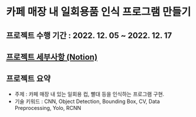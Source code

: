 # 카페 매장 내 일회용품 인식 프로그램 만들기

## 프로젝트 수행 기간 : 2022. 12. 05 ~ 2022. 12. 17

## [프로젝트 세부사항 (Notion)](https://iris-kilometer-1d6.notion.site/9a547ea8d827452c87ab61b2a16a3da8)

## 프로젝트 요약
- 주제 : 카페 매장 내 있는 일회용 컵, 빨대 등을 인식하는 프로그램 구현.
- 기술 키워드 : CNN, Object Detection, Bounding Box, CV, Data Preprocessing, Yolo, RCNN
